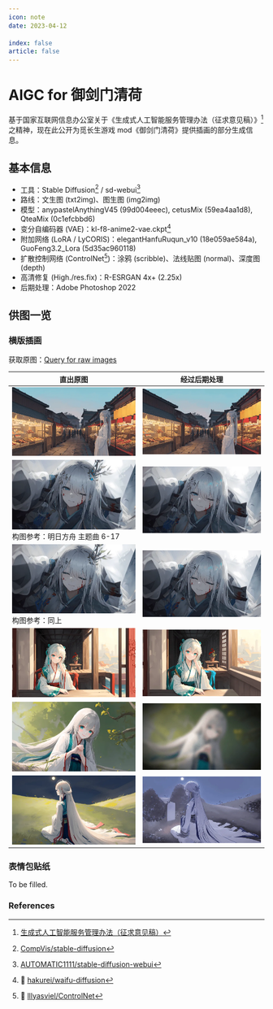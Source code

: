 ```yaml
---
icon: note
date: 2023-04-12

index: false
article: false
---
```


# AIGC for 御剑门清荷

<decl aigc=1 />

基于国家互联网信息办公室关于《生成式人工智能服务管理办法（征求意见稿）》[^reg]之精神，现在此公开为觅长生游戏 mod《御剑门清荷》提供插画的部分生成信息。

[^reg]: [生成式人工智能服务管理办法（征求意见稿）](http://www.cac.gov.cn/2023-04/11/c_1682854275475410.htm)

## 基本信息

- 工具：Stable Diffusion[^sd] / sd-webui[^webui]
- 路线：文生图 (txt2img)、图生图 (img2img)
- 模型：anypastelAnythingV45 (99d004eeec), cetusMix (59ea4aa1d8), QteaMix (0c1efcbbd6)
- 变分自编码器 (VAE)：kl-f8-anime2-vae.ckpt[^vae]
- 附加网络 (LoRA / LyCORIS)：elegantHanfuRuqun_v10 (18e059ae584a), GuoFeng3.2_Lora (5d35ac960118)
- 扩散控制网络 (ControlNet[^cnet])：涂鸦 (scribble)、法线贴图 (normal)、深度图 (depth)
- 高清修复 (High./res.fix)：R-ESRGAN 4x+ (2.25x)
- 后期处理：Adobe Photoshop 2022

[^sd]: <span class="icon iconfont icon-github"></span> [CompVis/stable-diffusion](https://github.com/CompVis/stable-diffusion)
[^webui]: <span class="icon iconfont icon-github"></span> [AUTOMATIC1111/stable-diffusion-webui](https://github.com/AUTOMATIC1111/stable-diffusion-webui)
[^vae]: 🤗 [hakurei/waifu-diffusion](https://huggingface.co/hakurei/waifu-diffusion)
[^cnet]: 🤗 [lllyasviel/ControlNet](https://huggingface.co/lllyasviel/ControlNet)

## 供图一览

### 横版插画

获取原图：[Query for raw images](mailto:zhangguoxi1166@gmail.com)

|直出原图|经过后期处理|
|-|-|
|![](./res/00-r.webp)|![](./res/00-p.webp)|
|![](./res/01-r.webp)<br>构图参考：明日方舟 主题曲 6-17|![](./res/01-p.webp)|
|![](./res/02-r.webp)<br>构图参考：同上|![](./res/02-p.webp)|
|![](./res/03-r.webp)|![](./res/03-p.webp)|
|![](./res/04-r.webp)|![](./res/04-p.webp)|
|![](./res/05-r.webp)|![](./res/05-p.webp)|

### 表情包贴纸

To be filled.

### References
